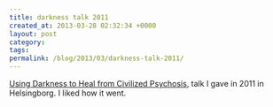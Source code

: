 ```yaml
---
title: darkness talk 2011
created_at: 2013-03-28 02:32:34 +0000
layout: post
category: 
tags: 
permalink: /blog/2013/03/darkness-talk-2011/
---
```


[Using Darkness to Heal from Civilized Psychosis][1], talk I gave in 2011 in Helsingborg. I liked how it went.

   [1]: http://www.youtube.com/watch?v=P8dMuf4KtUM
